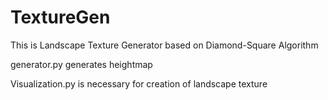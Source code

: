 # TextureGen
This is Landscape Texture Generator based on Diamond-Square Algorithm

generator.py generates heightmap

Visualization.py is necessary for creation of landscape texture
